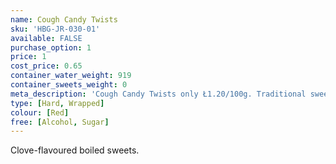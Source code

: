 ```yaml
---
name: Cough Candy Twists
sku: 'HBG-JR-030-01'
available: FALSE
purchase_option: 1
price: 1
cost_price: 0.65
container_water_weight: 919
container_sweets_weight: 0
meta_description: 'Cough Candy Twists only Ł1.20/100g. Traditional sweets and more at Humbugs Confectionery Store. Specialists in satisfying your sweet tooth!'
type: [Hard, Wrapped]
colour: [Red]
free: [Alcohol, Sugar]
---
```

Clove-flavoured boiled sweets.